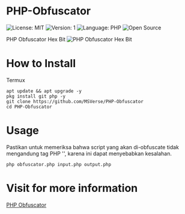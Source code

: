 # PHP-Obfuscator
![License: MIT](https://img.shields.io/badge/License-MIT-blue.svg)
![Version: 1](https://img.shields.io/badge/Version-1-green.svg)
![Language: PHP](https://img.shields.io/badge/Language-PHP-blue.svg)
![Open Source](https://img.shields.io/badge/Open%20Source-Yes-green.svg)

PHP Obfuscator Hex Bit 
![PHP Obfuscator Hex Bit](https://blogger.googleusercontent.com/img/b/R29vZ2xl/AVvXsEg5LMBfdbDAds7Bt9UnKDZnzGh5J3s3Ov33AeRGN6V-TdxH-Yqxk62SK7iCRxq3aEcfEd_X6KVwfViSF9M-hoOTpqoxPvVSDMK4xfQqyE8_97DqFZKW5o3VWXbZRoc0orTWwLjMqgw-qXua6w26LrsT-ZOyuvyq7V6mSb-Ai-Gu4NJMCKP43LiGddWsjaTU/s1164/Picsart_24-04-02_15-43-38-392.jpg) 

# How to Install
Termux
```
apt update && apt upgrade -y
pkg install git php -y
git clone https://github.com/MSVerse/PHP-Obfuscator
cd PHP-Obfuscator
```

# Usage 
Pastikan untuk memeriksa bahwa script yang akan di-obfuscate tidak mengandung tag PHP '<?php' dan '?>', karena ini dapat menyebabkan kesalahan.
```
php obfuscator.php input.php output.php
```

# Visit for more information 
[PHP Obfuscator](https://www.msverse.site) 
